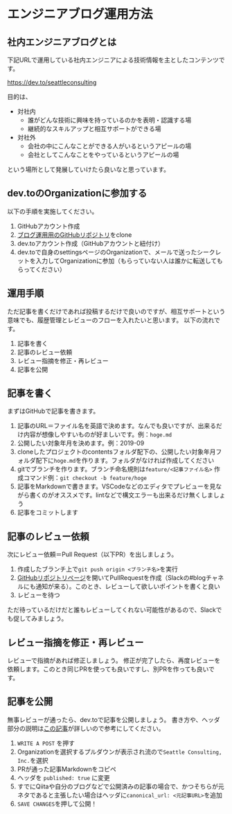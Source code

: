 # エンジニアブログ運用方法

## 社内エンジニアブログとは

下記URLで運用している社内エンジニアによる技術情報を主としたコンテンツです。

<https://dev.to/seattleconsulting>

目的は、

* 対社内
  * 誰がどんな技術に興味を持っているのかを表明・認識する場
  * 継続的なスキルアップと相互サポートができる場
* 対社外
  * 会社の中にこんなことができる人がいるというアピールの場
  * 会社としてこんなことをやっているというアピールの場

という場所として発展していけたら良いなと思っています。

## dev.toのOrganizationに参加する

以下の手順を実施してください。

1. GitHubアカウント作成
2. [ブログ運用用のGitHubリポジトリ](https://github.com/seattleconsulting/blog-contents)をclone
3. dev.toアカウント作成（GitHubアカウントと紐付け）
4. dev.toで自身のsettingsページのOrganizationで、メールで送ったシークレットを入力してOrganizationに参加（もらっていない人は誰かに転送してもらってください）

## 運用手順

ただ記事を書くだけであれば投稿するだけで良いのですが、相互サポートという意味でも、履歴管理とレビューのフローを入れたいと思います。
以下の流れです。

1. 記事を書く
2. 記事のレビュー依頼
3. レビュー指摘を修正・再レビュー
4. 記事を公開

## 記事を書く

まずはGitHubで記事を書きます。

1. 記事のURL＝ファイル名を英語で決めます。なんでも良いですが、出来るだけ内容が想像しやすいものが好ましいです。例：`hoge.md`
2. 公開したい対象年月を決めます。例：2019-09
3. cloneしたプロジェクトのcontentsフォルダ配下の、公開したい対象年月フォルダ配下に`hoge.md`を作ります。フォルダがなければ作成してください
4. gitでブランチを作ります。ブランチ命名規則は`feature/<記事ファイル名>` 作成コマンド例：`git checkout -b feature/hoge`
5. 記事をMarkdownで書きます。VSCodeなどのエディタでプレビューを見ながら書くのがオススメです。lintなどで構文エラーも出来るだけ無くしましょう
6. 記事をコミットします

## 記事のレビュー依頼

次にレビュー依頼＝Pull Request（以下PR）を出しましょう。

1. 作成したブランチ上で`git push origin <ブランチ名>`を実行
2. [GitHubリポジトリページ](https://github.com/seattleconsulting/blog-contents)を開いてPullRequestを作成（Slackの#blogチャネルにも通知が来る）。このとき、レビューして欲しいポイントを書くと良い
3. レビューを待つ

ただ待っているだけだと誰もレビューしてくれない可能性があるので、Slackでも促してみましょう。

## レビュー指摘を修正・再レビュー

レビューで指摘があれば修正しましょう。
修正が完了したら、再度レビューを依頼します。このとき同じPRを使っても良いですし、別PRを作っても良いです。

## 記事を公開

無事レビューが通ったら、dev.toで記事を公開しましょう。
書き方や、ヘッダ部分の説明は[この記事](https://dev.to/programmingmonky/devtomarkdown-4a2l)が詳しいので参考にしてください。

1. `WRITE A POST` を押す
2. Organizationを選択するプルダウンが表示され流ので`Seattle Consulting, Inc.`を選択
3. PRが通った記事Markdownをコピペ
4. ヘッダを `published: true` に変更
5. すでにQiitaや自分のブログなどで公開済みの記事の場合で、かつそちらが元ネタであると主張したい場合はヘッダに`canonical_url: <元記事URL>`を追加
6. `SAVE CHANGES`を押して公開！
